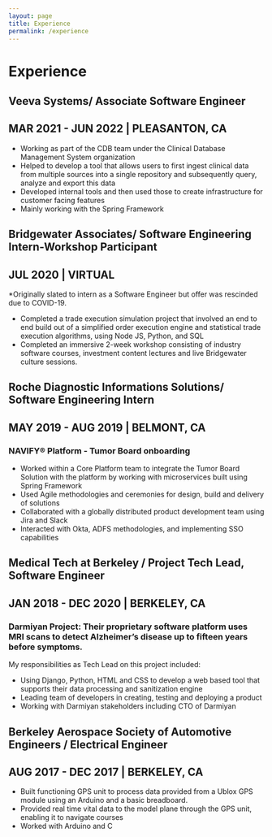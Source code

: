 ```yaml
---
layout: page
title: Experience
permalink: /experience
---
```


# Experience

## **Veeva Systems/ Associate Software Engineer**
## MAR 2021 - JUN 2022 | PLEASANTON, CA
- Working as part of the CDB team under the Clinical Database Management System organization
- Helped to develop a tool that allows users to first ingest clinical data from multiple
sources into a single repository and subsequently query, analyze and export this data
- Developed internal tools and then used those to create infrastructure for customer facing
features
- Mainly working with the Spring Framework

## **Bridgewater Associates/ Software Engineering Intern-Workshop Participant**
## JUL 2020 | VIRTUAL
*Originally slated to intern as a Software Engineer but offer was rescinded due to COVID-19.
- Completed a trade execution simulation project that involved an end to end build out of
a simplified order execution engine and statistical trade execution algorithms, using
Node JS, Python, and SQL
- Completed an immersive 2-week workshop consisting of industry software courses,
investment content lectures and live Bridgewater culture sessions.


## **Roche Diagnostic Informations Solutions/ Software Engineering Intern**
## MAY 2019 - AUG 2019 | BELMONT, CA
### NAVIFY® Platform - Tumor Board onboarding
- Worked within a Core Platform team to integrate the Tumor Board Solution with the
platform by working with microservices built using Spring Framework
- Used Agile methodologies and ceremonies for design, build and delivery of solutions
- Collaborated with a globally distributed product development team using Jira and Slack
- Interacted with Okta, ADFS methodologies, and implementing SSO capabilities


## **Medical Tech at Berkeley / Project Tech Lead, Software Engineer**
## JAN 2018 - DEC 2020 | BERKELEY, CA
### Darmiyan Project: Their proprietary software platform uses MRI scans to detect Alzheimer’s disease up to fifteen years before symptoms.
My responsibilities as Tech Lead on this project included:
- Using Django, Python, HTML and CSS to develop a web based tool that supports their
data processing and sanitization engine
- Leading team of developers in creating, testing and deploying a product
- Working with Darmiyan stakeholders including CTO of Darmiyan


## **Berkeley Aerospace Society of Automotive Engineers / Electrical Engineer**
## AUG 2017 - DEC 2017 | BERKELEY, CA
- Built functioning GPS unit to process data provided from a Ublox GPS module using an
Arduino and a basic breadboard.
- Provided real time vital data to the model plane through the GPS unit, enabling it to
navigate courses
- Worked with Arduino and C

